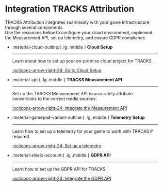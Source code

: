 # Integration TRACKS Attribution

TRACKS Attribution integrates seamlessly with your game infrastructure through several components.  
Use the resources below to configure your cloud environment, implement the Measurement API, set up telemetry, and ensure GDPR compliance.

<!-- Overview Grid -->

<div class="grid cards" markdown>

-   :material-cloud-outline:{ .lg .middle } __Cloud Setup__

    ---

    Learn about how to set up your on-premise cloud project for TRACKS.

    [:octicons-arrow-right-24: Go to Cloud Setup](/attribution/cloud/)

-   :material-api:{ .lg .middle } __TRACKS Measurement API__

    ---

    Set up the TRACKS Measurement API to accurately attribute conversions to the correct media sources.

    [:octicons-arrow-right-24: Integrate the Measurement API](/attribution/measurementapi/)

-   :material-gamepad-variant-outline:{ .lg .middle } __Telemetry Setup__

    ---

    Learn how to set up a telemetry for your game to work with TRACKS if required.

    [:octicons-arrow-right-24: Set up a telemetry](/attribution/telemetry/)

-   :material-shield-account:{ .lg .middle } __GDPR API__

    ---

    Learn how to set up the GDPR API for TRACKS.

    [:octicons-arrow-right-24: Integrate the GDPR API](/attribution/gdprapi/)

